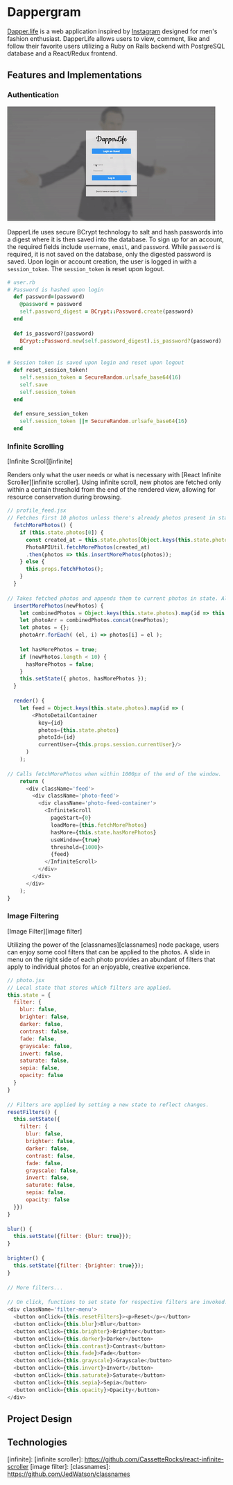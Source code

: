 # Dappergram

[Dapper.life][live link] is a web application inspired by [Instagram][instagram] designed for men's fashion enthusiast. DapperLife allows users to view, comment, like and follow their favorite users utilizing a Ruby on Rails backend with PostgreSQL database and a React/Redux frontend.

## Features and Implementations

### Authentication

![Login Demo][login]

DapperLife uses secure BCrypt technology to salt and hash passwords into a digest where it is then saved into the database. To sign up for an account, the required fields include `username`, `email`, and `password`. While `password` is required, it is not saved on the database, only the digested password is saved. Upon login or account creation, the user is logged in with a `session_token`. The `session_token` is reset upon logout.

```Ruby
# user.rb
# Password is hashed upon login
  def password=(password)
    @password = password
    self.password_digest = BCrypt::Password.create(password)
  end

  def is_password?(password)
    BCrypt::Password.new(self.password_digest).is_password?(password)
  end

# Session token is saved upon login and reset upon logout
  def reset_session_token!
    self.session_token = SecureRandom.urlsafe_base64(16)
    self.save
    self.session_token
  end

  def ensure_session_token
    self.session_token ||= SecureRandom.urlsafe_base64(16)
  end
```

### Infinite Scrolling

[Infinite Scroll][infinite]

Renders only what the user needs or what is necessary with [React Infinite Scroller][infinite scroller]. Using infinite scroll, new photos are fetched only within a certain threshold from the end of the rendered view, allowing for resource conservation during browsing.

```js
// profile_feed.jsx
// Fetches first 10 photos unless there's already photos present in state, in which case, the next 10 is fetched.
  fetchMorePhotos() {
    if (this.state.photos[0]) {
      const created_at = this.state.photos[Object.keys(this.state.photos).length  - 1].created_at;
      PhotoAPIUtil.fetchMorePhotos(created_at)
      .then(photos => this.insertMorePhotos(photos));
    } else {
      this.props.fetchPhotos();
    }
  }

// Takes fetched photos and appends them to current photos in state. Also tags state with boolean that indicates whether or not there's more photos to fetch
  insertMorePhotos(newPhotos) {
    let combinedPhotos = Object.keys(this.state.photos).map(id => this.state.photos[id]);
    let photoArr = combinedPhotos.concat(newPhotos);
    let photos = {};
    photoArr.forEach( (el, i) => photos[i] = el );

    let hasMorePhotos = true;
    if (newPhotos.length < 10) {
      hasMorePhotos = false;
    }
    this.setState({ photos, hasMorePhotos });
  }

  render() {
    let feed = Object.keys(this.state.photos).map(id => (
        <PhotoDetailContainer
          key={id}
          photos={this.state.photos}
          photoId={id}
          currentUser={this.props.session.currentUser}/>
      )
    );

// Calls fetchMorePhotos when within 1000px of the end of the window.
    return (
      <div className='feed'>
        <div className='photo-feed'>
          <div className='photo-feed-container'>
            <InfiniteScroll
              pageStart={0}
              loadMore={this.fetchMorePhotos}
              hasMore={this.state.hasMorePhotos}
              useWindow={true}
              threshold={1000}>
              {feed}
            </InfiniteScroll>
          </div>
        </div>
      </div>
    );
}
```

### Image Filtering

[Image Filter][image filter]

Utilizing the power of the [classnames][classnames] node package, users can enjoy some cool filters that can be applied to the photos. A slide in menu on the right side of each photo provides an abundant of filters that apply to individual photos for an enjoyable, creative experience.

```js
// photo.jsx
// Local state that stores which filters are applied.
this.state = {
  filter: {
    blur: false,
    brighter: false,
    darker: false,
    contrast: false,
    fade: false,
    grayscale: false,
    invert: false,
    saturate: false,
    sepia: false,
    opacity: false
  }
}

// Filters are applied by setting a new state to reflect changes.
resetFilters() {
  this.setState({
    filter: {
      blur: false,
      brighter: false,
      darker: false,
      contrast: false,
      fade: false,
      grayscale: false,
      invert: false,
      saturate: false,
      sepia: false,
      opacity: false
  }})
}

blur() {
  this.setState({filter: {blur: true}});
}

brighter() {
  this.setState({filter: {brighter: true}});
}

// More filters...

// On click, functions to set state for respective filters are invoked.
<div className='filter-menu'>
  <button onClick={this.resetFilters}><p>Reset</p></button>
  <button onClick={this.blur}>Blur</button>
  <button onClick={this.brighter}>Brighter</button>
  <button onClick={this.darker}>Darker</button>
  <button onClick={this.contrast}>Contrast</button>
  <button onClick={this.fade}>Fade</button>
  <button onClick={this.grayscale}>Grayscale</button>
  <button onClick={this.invert}>Invert</button>
  <button onClick={this.saturate}>Saturate</button>
  <button onClick={this.sepia}>Sepia</button>
  <button onClick={this.opacity}>Opacity</button>
</div>
```

## Project Design

## Technologies


[live link]: http://www.dapper.life/
[instagram]: https://www.instagram.com/
[login]: ./docs/images/login.gif
[infinite]:
[infinite scroller]: https://github.com/CassetteRocks/react-infinite-scroller
[image filter]:
[classnames]: https://github.com/JedWatson/classnames
